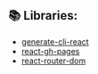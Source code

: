 ## 📚 Libraries: 
* [generate-cli-react](https://www.npmjs.com/package/generate-cli-react)
* [react-gh-pages](https://www.npmjs.com/package/gh-pages)
* [react-router-dom](https://www.npmjs.com/package/react-router-dom)
